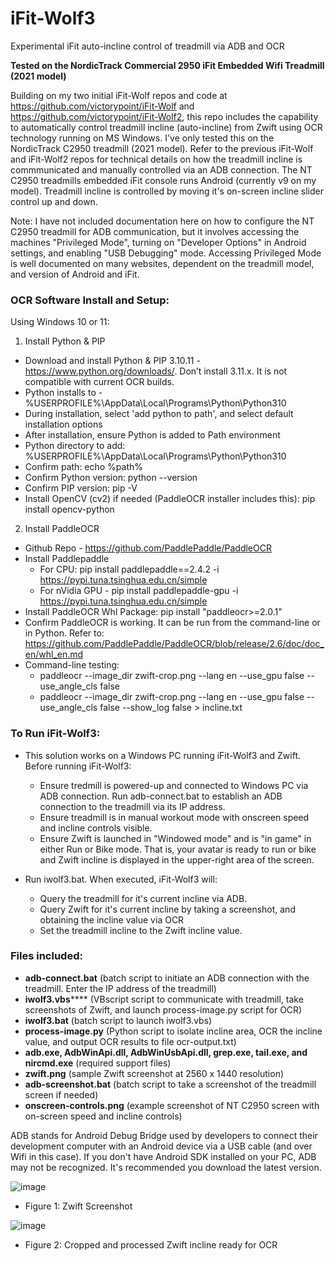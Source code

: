 # iFit-Wolf3
Experimental iFit auto-incline control of treadmill via ADB and OCR

**Tested on the NordicTrack Commercial 2950 iFit Embedded Wifi Treadmill (2021 model)**

Building on my two initial iFit-Wolf repos and code at https://github.com/victorypoint/iFit-Wolf and https://github.com/victorypoint/iFit-Wolf2, this repo includes the capability to automatically control treadmill incline (auto-incline) from Zwift using OCR technology running on MS Windows. I've only tested this on the NordicTrack C2950 treadmill (2021 model). Refer to the previous iFit-Wolf and iFit-Wolf2 repos for technical details on how the treadmill incline is commmunicated and manually controlled via an ADB connection. The NT C2950 treadmills embedded iFit console runs Android (currently v9 on my model). Treadmill incline is controlled by moving it's on-screen incline slider control up and down.

Note: I have not included documentation here on how to configure the NT C2950 treadmill for ADB communication, but it involves accessing the machines "Privileged Mode", turning on "Developer Options" in Android settings, and enabling "USB Debugging" mode. Accessing Privileged Mode is well documented on many websites, dependent on the treadmill model, and version of Android and iFit.

### OCR Software Install and Setup:

Using Windows 10 or 11:

1. Install Python & PIP

- Download and install Python & PIP 3.10.11 - https://www.python.org/downloads/. Don’t install 3.11.x. It is not compatible with current OCR builds.
- Python installs to - \%USERPROFILE%\AppData\Local\Programs\Python\Python310
- During installation, select 'add python to path', and select default installation options
- After installation, ensure Python is added to Path environment
- Python directory to add: \%USERPROFILE%\AppData\Local\Programs\Python\Python310
- Confirm path: echo %path%
- Confirm Python version: python --version
- Confirm PIP version: pip -V
- Install OpenCV (cv2) if needed (PaddleOCR installer includes this): pip install opencv-python

2. Install PaddleOCR

- Github Repo - https://github.com/PaddlePaddle/PaddleOCR
- Install Paddlepaddle
  - For CPU: pip install paddlepaddle==2.4.2 -i https://pypi.tuna.tsinghua.edu.cn/simple
  - For nVidia GPU - pip install paddlepaddle-gpu -i https://pypi.tuna.tsinghua.edu.cn/simple
- Install PaddleOCR Whl Package: pip install "paddleocr>=2.0.1"
- Confirm PaddleOCR is working. It can be run from the command-line or in Python. Refer to: https://github.com/PaddlePaddle/PaddleOCR/blob/release/2.6/doc/doc_en/whl_en.md
- Command-line testing:
  - paddleocr --image_dir zwift-crop.png --lang en --use_gpu false --use_angle_cls false
  - paddleocr --image_dir zwift-crop.png --lang en --use_gpu false --use_angle_cls false --show_log false > incline.txt

### To Run iFit-Wolf3:

- This solution works on a Windows PC running iFit-Wolf3 and Zwift. Before running iFit-Wolf3:
  - Ensure tredmill is powered-up and connected to Windows PC via ADB connection. Run adb-connect.bat to establish an ADB connection to the treadmill via its IP address.
  - Ensure treadmill is in manual workout mode with onscreen speed and incline controls visible.
  - Ensure Zwift is launched in "Windowed mode" and is "in game" in either Run or Bike mode. That is, your avatar is ready to run or bike and Zwift incline is displayed in the upper-right area of the screen. 

- Run iwolf3.bat. When executed, iFit-Wolf3 will:
  - Query the treadmill for it's current incline via ADB.
  - Query Zwift for it's current incline by taking a screenshot, and obtaining the incline value via OCR 
  - Set the treadmill incline to the Zwift incline value.

### Files included:
- **adb-connect.bat** (batch script to initiate an ADB connection with the treadmill. Enter the IP address of the treadmill)
- **iwolf3.vbs****** (VBscript script to communicate with treadmill, take screenshots of Zwift, and launch process-image.py script for OCR)
- **iwolf3.bat** (batch script to launch iwolf3.vbs)
- **process-image.py** (Python script to isolate incline area, OCR the incline value, and output OCR results to file ocr-output.txt)
- **adb.exe, AdbWinApi.dll, AdbWinUsbApi.dll, grep.exe, tail.exe, and nircmd.exe** (required support files)
- **zwift.png** (sample Zwift screenshot at 2560 x 1440 resolution)
- **adb-screenshot.bat** (batch script to take a screenshot of the treadmill screen if needed)
- **onscreen-controls.png** (example screenshot of NT C2950 screen with on-screen speed and incline controls)

ADB stands for Android Debug Bridge used by developers to connect their development computer with an Android device via a USB cable (and over Wifi in this case). If you don't have Android SDK installed on your PC, ADB may not be recognized. It's recommended you download the latest version.

![image](https://user-images.githubusercontent.com/63697253/233869227-bde59dc5-283e-45ba-ba16-2fb43af1d11a.png)
- Figure 1: Zwift Screenshot

![image](https://user-images.githubusercontent.com/63697253/233869278-14649047-2a53-4c7a-8378-536ad78d3716.png)
- Figure 2: Cropped and processed Zwift incline ready for OCR
